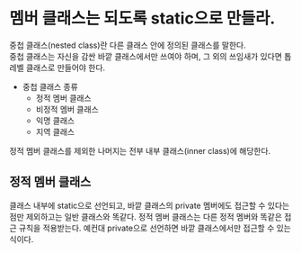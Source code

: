 # 멤버 클래스는 되도록 static으로 만들라.
중첩 클래스(nested class)란 다른 클래스 안에 정의된 클래스를 말한다.    
중첩 클래스는 자신을 감싼 바깥 클래스에서만 쓰여야 하며, 그 외의 쓰임새가 있다면 톱레벨 클래스로 만들어야 한다.

* 중첩 클래스 종류
  * 정적 멤버 클래스
  * 비정적 멤버 클래스
  * 익명 클래스
  * 지역 클래스

정적 멤버 클래스를 제외한 나머지는 전부 내부 클래스(inner class)에 해당한다.

## 정적 멤버 클래스
클래스 내부에 static으로 선언되고, 바깥 클래스의 private 멤버에도 접근할 수 있다는 점만 제외하고는 일반 클래스와 똑같다.   정적 멤버 클래스는 다른 정적 멤버와 똑같은 접근 규칙을 적용받는다.   예컨대 private으로 선언하면 바깥 클래스에서만 접근할 수 있는 식이다.


